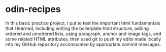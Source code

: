 # odin-recipes

In this basic practice project, I put to test the important html fundamentals that I learned, including writing the boilerplate html structure, adding ordered and unordered lists, using paragraph, anchor and image tags, and some related HTML attributes, then used git to push my edits made locally into my GitHub repository accompanied by appropriate commit messages. 